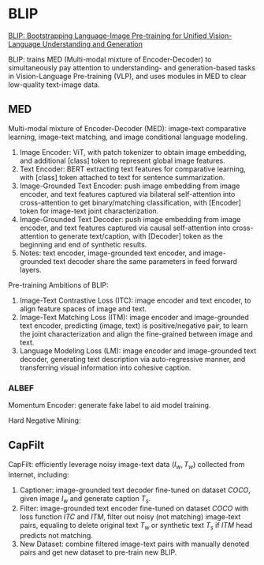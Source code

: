 # BLIP

[BLIP: Bootstrapping Language-Image Pre-training for Unified Vision-Language Understanding and Generation](https://proceedings.mlr.press/v162/li22n/li22n.pdf)  

BLIP: trains MED (Multi-modal mixture of Encoder-Decoder) to simultaneously pay attention to understanding- and generation-based tasks in Vision-Language Pre-training (VLP), and uses modules in MED to clear low-quality text-image data.

## MED

Multi-modal mixture of Encoder-Decoder (MED): image-text comparative learning, image-text matching, and image conditional language modeling.
1. Image Encoder: ViT, with patch tokenizer to obtain image embedding, and additional \[class\] token to represent global image features.
2. Text Encoder: BERT extracting text features for comparative learning, with \[class\] token attached to text for sentence summarization.
3. Image-Grounded Text Encoder: push image embedding from image encoder, and text features captured via bilateral self-attention into cross-attention to get binary/matching classification, with \[Encoder\] token for image-text joint characterization.
4. Image-Grounded Text Decoder: push image embedding from image encoder, and text features captured via causal self-attention into cross-attention to generate text/caption, with \[Decoder\] token as the beginning and end of synthetic results.
5. Notes: text encoder, image-grounded text encoder, and image-grounded text decoder share the same parameters in feed forward layers.

Pre-training Ambitions of BLIP: 
1. Image-Text Contrastive Loss (ITC): image encoder and text encoder, to align feature spaces of image and text.
2. Image-Text Matching Loss (ITM): image encoder and image-grounded text encoder, predicting (image, text) is positive/negative pair, to learn the joint characterization and align the fine-grained between image and text.
3. Language Modeling Loss (LM): image encoder and image-grounded text decoder, generating text description via auto-regressive manner, and transferring visual information into cohesive caption.


### ALBEF

Momentum Encoder: generate fake label to aid model training.  

Hard Negative Mining: 



##  CapFilt

 CapFilt: efficiently leverage noisy image-text data $(I_w, T_w)$ collected from Internet, including:
 1. Captioner: image-grounded text decoder fine-tuned on dataset $COCO$, given image $I_w$ and generate caption $T_s$.
 2. Filter: image-grounded text encoder fine-tuned on dataset $COCO$ with loss function $ITC$ and $ITM$, filter out noisy (not matching) image-text pairs, equaling to delete original text $T_w$ or synthetic text $T_s$ if $ITM$ head predicts not matching.
 3. New Dataset: combine filtered image-text pairs with manually denoted pairs and get new dataset to pre-train new BLIP.


